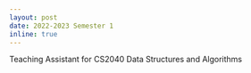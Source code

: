 ```yaml
---
layout: post
date: 2022-2023 Semester 1
inline: true
---
```


Teaching Assistant for CS2040 Data Structures and Algorithms